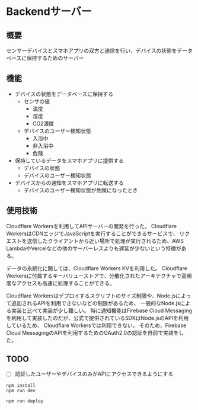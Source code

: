 # Backendサーバー

## 概要

センサーデバイスとスマホアプリの双方と通信を行い、デバイスの状態をデータベースに保持するためのサーバー

## 機能

- デバイスの状態をデータベースに保持する
  - センサの値
    - 温度
    - 湿度
    - CO2濃度
  - デバイスのユーザー検知状態
    - 入浴中
    - 非入浴中
    - 危険
- 保持しているデータをスマホアプリに提供する
  - デバイスの状態
  - デバイスのユーザー検知状態
- デバイスからの通知をスマホアプリに転送する
  - デバイスのユーザー検知状態が危険になったとき

## 使用技術

Cloudflare Workersを利用してAPIサーバーの開発を行った。
Cloudflare WorkersはCDNエッジでJavaScriptを実行することができるサービスで、
リクエストを送信したクライアントから近い場所で処理が実行されるため、AWS LambdaやVercelなどの他のサーバーレスよりも遅延が少ないという特徴がある。

データの永続化に関しては、Cloudflare Workers KVを利用した。
Cloudflare Workersに付属するキーバリューストアで、分散化されたアーキテクチャで高頻度なアクセスも高速に処理することができる。

Cloudflare Workersはデプロイするスクリプトのサイズ制限や、Node.jsによって追加されるAPIを利用できないなどの制限があるため、
一般的なNode.jsによる実装と比べて実装が少し難しい。
特に通知機能はFirebase Cloud Messagingを利用して実装したのだが、公式で提供されているSDKはNode.jsのAPIを利用しているため、
Cloudflare Workersでは利用できない。
そのため、Firebase Cloud MessagingのAPIを利用するためのOAuth2.0の認証を自前で実装をした。

## TODO

- [ ] 認証したユーザーやデバイスのみがAPIにアクセスできるようにする

```
npm install
npm run dev
```

```
npm run deploy
```
